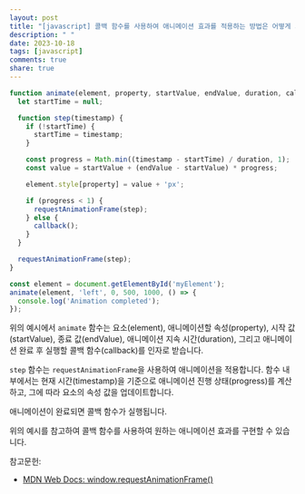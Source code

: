 ```yaml
---
layout: post
title: "[javascript] 콜백 함수를 사용하여 애니메이션 효과를 적용하는 방법은 어떻게 되나요?"
description: " "
date: 2023-10-18
tags: [javascript]
comments: true
share: true
---
```


```javascript
function animate(element, property, startValue, endValue, duration, callback) {
  let startTime = null;

  function step(timestamp) {
    if (!startTime) {
      startTime = timestamp;
    }

    const progress = Math.min((timestamp - startTime) / duration, 1);
    const value = startValue + (endValue - startValue) * progress;

    element.style[property] = value + 'px';

    if (progress < 1) {
      requestAnimationFrame(step);
    } else {
      callback();
    }
  }

  requestAnimationFrame(step);
}

const element = document.getElementById('myElement');
animate(element, 'left', 0, 500, 1000, () => {
  console.log('Animation completed');
});
```

위의 예시에서 `animate` 함수는 요소(element), 애니메이션할 속성(property), 시작 값(startValue), 종료 값(endValue), 애니메이션 지속 시간(duration), 그리고 애니메이션 완료 후 실행할 콜백 함수(callback)를 인자로 받습니다. 

`step` 함수는 `requestAnimationFrame`을 사용하여 애니메이션을 적용합니다. 함수 내부에서는 현재 시간(timestamp)을 기준으로 애니메이션 진행 상태(progress)를 계산하고, 그에 따라 요소의 속성 값을 업데이트합니다. 

애니메이션이 완료되면 콜백 함수가 실행됩니다.

위의 예시를 참고하여 콜백 함수를 사용하여 원하는 애니메이션 효과를 구현할 수 있습니다.

참고문헌:
- [MDN Web Docs: window.requestAnimationFrame()](https://developer.mozilla.org/ko/docs/Web/API/Window/requestAnimationFrame)